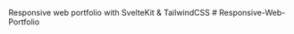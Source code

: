 Responsive web portfolio with SvelteKit & TailwindCSS
#   R e s p o n s i v e - W e b - P o r t f o l i o  
 
